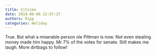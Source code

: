 ```yaml
---
title: Citizen
date: 2019-06-06 22:57:27
authors: Ripp
categories: Holiday
---
```


 True. But what a miserable person ole Pittman is now. Not even stealing money made him happy. Mr 7% of the votes for senate. Still makes me laugh.  More dirtbags to follow!